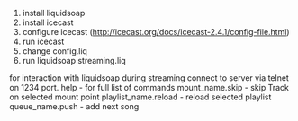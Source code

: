 1. install liquidsoap
2. install icecast
3. configure icecast (http://icecast.org/docs/icecast-2.4.1/config-file.html)
4. run icecast
5. change config.liq
6. run liquidsoap streaming.liq

for interaction with liquidsoap during streaming connect to server via telnet on 1234 port.
  help - for full list of commands
  mount_name.skip - skip Track on selected mount point
  playlist_name.reload - reload selected playlist
  queue_name.push <uri> - add next song
